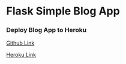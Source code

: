 # Flask Simple Blog App

### Deploy Blog App to Heroku


<a href="https://github.com/kingarunesh/Flask-Simple-Blog">Github Link </a>

<a href="https://simple-flask-blog-app.herokuapp.com/">Heroku Link</a>


